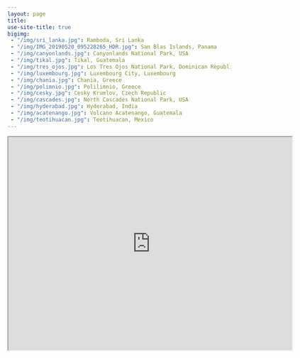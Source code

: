 ```yaml
---
layout: page
title:  
use-site-title: true
bigimg: 
 - "/img/sri_lanka.jpg": Ramboda, Sri Lanka
 - "/img/IMG_20190520_095228265_HDR.jpg": San Blas Islands, Panama
 - "/img/canyonlands.jpg": Canyonlands National Park, USA
 - "/img/tikal.jpg": Tikal, Guatemala
 - "/img/tres_ojos.jpg": Los Tres Ojos National Park, Dominican Republic
 - "/img/luxembourg.jpg": Luxembourg City, Luxembourg
 - "/img/chania.jpg": Chania, Greece
 - "/img/polimnio.jpg": Polilimnio, Greece
 - "/img/cesky.jpg": Cesky Krumlov, Czech Republic
 - "/img/cascades.jpg": North Cascades National Park, USA
 - "/img/hyderabad.jpg": Hyderabad, India
 - "/img/acatenango.jpg": Volcano Acatenango, Guatemala
 - "/img/teotihuacan.jpg": Teotihuacan, Mexico
---
```


<!-- Have you ever caught yourself staring at a world map making detailed plans about your imaginary trips? Maybe checking flight prices to random countries because you never know when you 'll find a good deal? If yes, I 'm happy I 'm not alone. If no, welcome to my world! Maybe at some point I will create a travel blog sharing my travel adventures, but until then, here are the places I 've been so far. Hopefully more pins will keep being added... -->

<div style="text-align:center;">
<iframe src="https://www.google.com/maps/d/u/0/embed?mid=1BcK-2CaiLY4gxsdd5RWaWcrordzmFxSi" width="640" height="480"></iframe>
</div>

<!-- I 've been lucky enough to be given the opportunity to travel to different places of the world and I am always amazed by the unexplored beauties of our planet. But even -->
